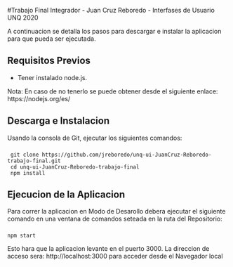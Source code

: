 #Trabajo Final Integrador - Juan Cruz Reboredo - Interfases de Usuario UNQ 2020

A continuacion se detalla los pasos para descargar e instalar la aplicacion para que pueda ser ejecutada.

## Requisitos Previos

<ul><li>Tener instalado node.js.</li></ul>
 Nota: En caso de no tenerlo se puede obtener desde el siguiente enlace: https://nodejs.org/es/

## Descarga e Instalacion

Usando la consola de Git, ejecutar los siguientes comandos:
###  
     git clone https://github.com/jreboredo/unq-ui-JuanCruz-Reboredo-trabajo-final.git
     cd unq-ui-JuanCruz-Reboredo-trabajo-final
     npm install

## Ejecucion de la Aplicacion
Para correr la aplicacion en Modo de Desarollo debera ejecutar el siguiente comando en una ventana de comandos seteada en la ruta del Repositorio:
###
    npm start
Esto hara que la aplicacion levante en el puerto 3000. La direccion de acceso sera:
http://localhost:3000  para acceder desde el Navegador local<br/>



